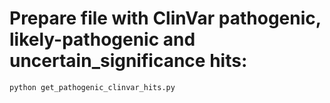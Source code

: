 # Prepare file with ClinVar pathogenic, likely-pathogenic and uncertain_significance hits:
```
python get_pathogenic_clinvar_hits.py
```
